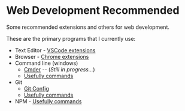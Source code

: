# Web Development Recommended

<!-- Hi all, my name is Mendy Leizerovich and I work as a web developer. I wanted a place that I could save and share all the Chrome extensions and the VSCode ones that I use.-->

Some recommended extensions and others for web development.

These are the primary programs that I currently use:

* Text Editor - [VSCode extensions](./vscode-extensions.md)
* Browser - [Chrome extensions](./chrome-extensions.md)
* Command line (windows)
  * [Cmder](./command-line/cmder.md) -- (_Still in progress..._)
  * [Usefully commands](./command-line/usefully-commands-comand-line.md)
* Git
  * [Git Config](./git/git-config.md)
  * [Usefully commands](./git/usefully-commands-comand-git.md)
* NPM - [Usefully commands](./npm-usefully-commands.md)